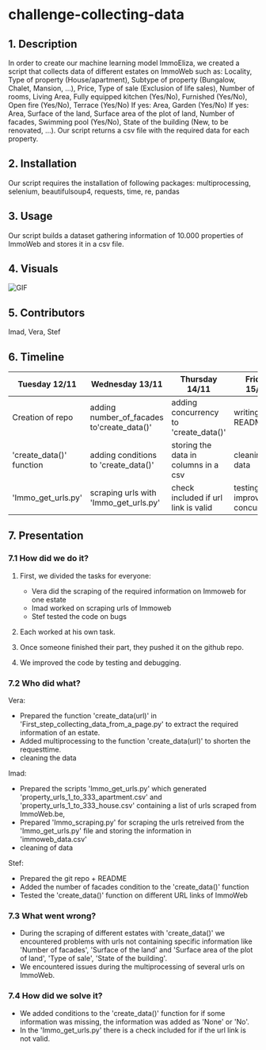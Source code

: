 # challenge-collecting-data

## 1. Description

In order to create our machine learning model ImmoEliza, we created a script that collects data of different estates on ImmoWeb such as: Locality, Type of property (House/apartment), Subtype of property (Bungalow, Chalet, Mansion, ...), Price, Type of sale (Exclusion of life sales), Number of rooms, Living Area, Fully equipped kitchen (Yes/No), Furnished (Yes/No), Open fire (Yes/No), Terrace (Yes/No) If yes: Area, Garden (Yes/No) If yes: Area, Surface of the land, Surface area of the plot of land, Number of facades, Swimming pool (Yes/No), State of the building (New, to be renovated, ...).
Our script returns a csv file with the required data for each property.

## 2. Installation

Our script requires the installation of following packages:
multiprocessing, selenium, beautifulsoup4, requests, time, re, pandas

## 3. Usage

Our script builds a dataset gathering information of 10.000 properties of ImmoWeb and stores it in a csv file.

## 4. Visuals

![GIF](https://www.breakthroughbroker.com/img/site_specific/uploads/Animated_GIF-downsized.gif)
## 5. Contributors

Imad, Vera, Stef

## 6. Timeline

| Tuesday 12/11              | Wednesday 13/11          | Thursday 14/11         |Friday 15/11    |Monday 18/11
| ---------------------------| -------------------------|------------------------|----------------|--------------
| Creation of repo           | adding number_of_facades to'create_data()' |adding concurrency to 'create_data()' |writing the README| cleaning data
| 'create_data()' function   | adding conditions to 'create_data()' |storing the data in columns in a csv|cleaning of data|
| 'Immo_get_urls.py'         | scraping urls with 'Immo_get_urls.py'  | check included if url link is valid  | testing and improving concurrency |

## 7. Presentation
### 7.1 How did we do it?

1) First, we divided the tasks for everyone:
   - Vera did the scraping of the required information on Immoweb for one estate
   - Imad worked on scraping urls of Immoweb
   - Stef tested the code on bugs 

2) Each worked at his own task.
3) Once someone finished their part, they pushed it on the github repo.
4) We improved the code by testing and debugging.
   
### 7.2 Who did what?

Vera:
- Prepared the function 'create_data(url)' in 'First_step_collecting_data_from_a_page.py' to extract the required information of an estate.
- Added multiprocessing to the function 'create_data(url)' to shorten the requesttime.
- cleaning the data

Imad:
- Prepared the scripts 'Immo_get_urls.py' which generated 'property_urls_1_to_333_apartment.csv' and 'property_urls_1_to_333_house.csv' containing a list of urls scraped from ImmoWeb.be,
- Prepared 'Immo_scraping.py' for scraping the urls retreived from the 'Immo_get_urls.py' file and storing the information in 'immoweb_data.csv'
- cleaning of data

Stef:
- Prepared the git repo + README
- Added the number of facades condition to  the 'create_data()' function
- Tested the 'create_data()' function on different URL links of ImmoWeb

### 7.3 What went wrong?

- During the scraping of different estates with 'create_data()' we encountered problems with urls not containing specific information like 'Number of facades', 'Surface of the land' and 'Surface area of the plot of land', 'Type of sale', 'State of the building'.
- We encountered issues during the multiprocessing of several urls on ImmoWeb.

### 7.4 How did we solve it?

- We added conditions to the 'create_data()' function for if some information was missing, the information was added as 'None' or 'No'.
- In the 'Immo_get_urls.py' there is a check included for if the url link is not valid.

